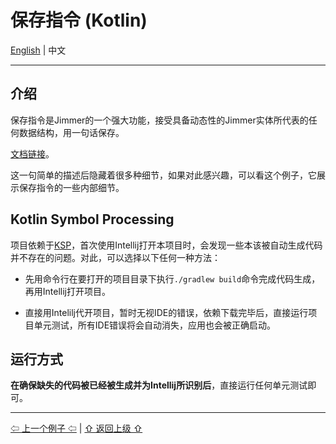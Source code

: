 # 保存指令 (Kotlin)

[English](./) | 中文

---

## 介绍

保存指令是Jimmer的一个强大功能，接受具备动态性的Jimmer实体所代表的任何数据结构，用一句话保存。

[文档链接](https://babyfish-ct.gitee.io/jimmer-doc/docs/quick-view/save/)。

这一句简单的描述后隐藏着很多种细节，如果对此感兴趣，可以看这个例子，它展示保存指令的一些内部细节。

## Kotlin Symbol Processing

项目依赖于[KSP](https://kotlinlang.org/docs/ksp-overview.html)，首次使用Intellij打开本项目时，会发现一些本该被自动生成代码并不存在的问题。对此，可以选择以下任何一种方法：
 
-   先用命令行在要打开的项目目录下执行`./gradlew build`命令完成代码生成，再用Intellij打开项目。
 
-   直接用Intelilj代开项目，暂时无视IDE的错误，依赖下载完毕后，直接运行项目单元测试，所有IDE错误将会自动消失，应用也会被正确启动。

## 运行方式

**在确保缺失的代码被已经被生成并为Intellij所识别后**，直接运行任何单元测试即可。

---

[⇦ 上一个例子 ⇦](../jimmer-cloud-kt/README_zh_CN.md) | [⇧ 返回上级 ⇧](../README_zh_CN.md)

